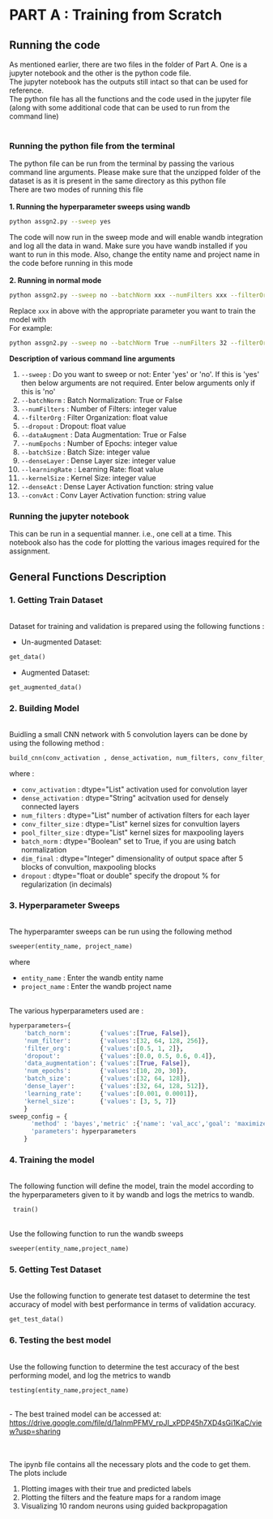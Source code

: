 # PART A : Training from Scratch
## Running the code
As mentioned earlier, there are two files in the folder of Part A. One is a jupyter notebook and the other is the python code file.<br>
The jupyter notebook has the outputs still intact so that can be used for reference. <br>
The python file has all the functions and the code used in the jupyter file (along with some additional code that can be used to run from the command line)<br>
<br>
### Running the python file from the terminal
The python file can be run from the terminal by passing the various command line arguments. Please make sure that the unzipped folder of the dataset is as it is present in the same directory as this python file<br>
There are two modes of running this file <br> <br>
**1. Running the hyperparameter sweeps using wandb**<br>
```sh
python assgn2.py --sweep yes
```
The code will now run in the sweep mode and will enable wandb integration and log all the data in wand. Make sure you have wandb installed if you want to run in this mode. Also, change the entity name and project name in the code before running in this mode<br> <br>
**2. Running in normal mode**<br>
```sh
python assgn2.py --sweep no --batchNorm xxx --numFilters xxx --filterOrg xxx --dropout xxx --dataAugment xxx --numEpochs xxx --batchSize xxx --denseLayer xxx --learningRate xxx --kernelSize xxx --denseAct xxx --convAct xxx
```
Replace `xxx` in above with the appropriate parameter you want to train the model with<br>
For example: 

```sh
python assgn2.py --sweep no --batchNorm True --numFilters 32 --filterOrg 2 --dropout 0.4 --dataAugment False --numEpochs 10 --batchSize 128 --denseLayer 512 --learningRate 0.0001 --kernelSize 3 --denseAct relu --convAct relu
```
**Description of various command line arguments**<br>
1. `--sweep` : Do you want to sweep or not: Enter 'yes' or 'no'. If this is 'yes' then below arguments are not required. Enter below arguments only if this is 'no'<br>
2. `--batchNorm` : Batch Normalization: True or False <br>
3. `--numFilters` : Number of Filters: integer value <br>
4. `--filterOrg` : Filter Organization: float value
5. `--dropout` : Dropout: float value
6. `--dataAugment` : Data Augmentation: True or False
7. `--numEpochs` : Number of Epochs: integer value
8. `--batchSize` : Batch Size: integer value
9. `--denseLayer` : Dense Layer size: integer value
10. `--learningRate` : Learning Rate: float value
11. `--kernelSize` : Kernel Size: integer value
12. `--denseAct` : Dense Layer Activation function: string value
13. `--convAct` : Conv Layer Activation function: string value


### Running the jupyter notebook

This can be run in a sequential manner. i.e., one cell at a time. This notebook also has the code for plotting the various images required for the assignment.


## General Functions Description
### 1. Getting Train Dataset 
<br/>  Dataset for training and validation is prepared using the following functions :
  * Un-augmented Dataset: 
  ```python 
  get_data()
  ```
  * Augmented Dataset:
  ```python 
  get_augmented_data()
  ```
### 2. Building Model
<br/>  Buidling a small CNN network with 5 convolution layers can be done by using the following method :
```python
build_cnn(conv_activation , dense_activation, num_filters, conv_filter_size, pool_filter_size, batch_norm, dense_layer, dropout)
```
where :
  * `conv_activation`     : dtype="List"    activation used for convolution layer
  * `dense_activation`    : dtype="String"  acitvation used for densely connected layers
  * `num_filters`         : dtype="List"    number of activation filters for each layer
  * `conv_filter_size`    : dtype="List"    kernel sizes for convultion layers
  * `pool_filter_size`    : dtype="List"    kernel sizes for maxpooling layers
  * `batch_norm`          : dtype="Boolean" set to True, if you are using batch normalization
  * `dim_final`           : dtype="Integer" dimensionality of output space after 5 blocks of convultion, maxpooling blocks
  * `dropout`             : dtype="float or double" specify the dropout % for regularization (in decimals)

### 3. Hyperparameter Sweeps
<br/> The hyperparamter sweeps can be run using the following method
```python
sweeper(entity_name, project_name)
```
where
  * `entity_name` : Enter the wandb entity name
  * `project_name` : Enter the wandb project name

<br/>  The various hyperparameters used are :
```python
hyperparameters={
    'batch_norm':        {'values':[True, False]},
    'num_filter':        {'values':[32, 64, 128, 256]},
    'filter_org':        {'values':[0.5, 1, 2]},
    'dropout':           {'values':[0.0, 0.5, 0.6, 0.4]},
    'data_augmentation': {'values':[True, False]},
    'num_epochs':        {'values':[10, 20, 30]},
    'batch_size':        {'values':[32, 64, 128]},
    'dense_layer':       {'values':[32, 64, 128, 512]},
    'learning_rate':     {'values':[0.001, 0.0001]},
    'kernel_size':       {'values': [3, 5, 7]}
    }   
sweep_config = {
      'method' : 'bayes','metric' :{'name': 'val_acc','goal': 'maximize'},
      'parameters': hyperparameters
    }
```

### 4. Training the model
<br/> The following function will define the model, train the model according to the hyperparameters given to it by wandb and logs the metrics to wandb.

```python
 train()
``` 
<br/>Use the following function to run the wandb sweeps 
```python 
sweeper(entity_name,project_name)
```
### 5. Getting Test Dataset
<br/>  Use the following function to generate test dataset to determine the test accuracy of model with best performance in terms of validation accuracy.
```python
get_test_data()
```

### 6. Testing the best model
<br/> Use the following function to determine the test accuracy of the best performing model, and log the metrics to wandb
```python
testing(entity_name,project_name)
```
<br/> - The best trained model can be accessed at: https://drive.google.com/file/d/1aInmPFMV_rpJI_xPDP45h7XD4sGi1KaC/view?usp=sharing

<br><br> The ipynb file contains all the necessary plots and the code to get them. The plots include<br>
1. Plotting images with their true and predicted labels<br>
2. Plotting the filters and the feature maps for a random image<br>
3. Visualizing 10 random neurons using guided backpropagation
